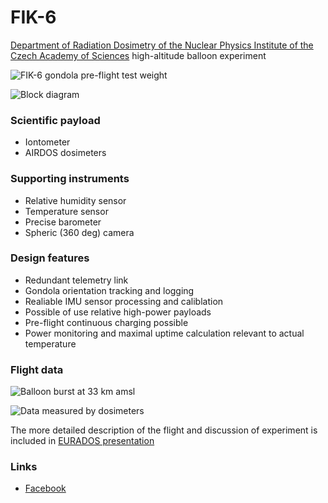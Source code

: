 # FIK-6
[Department of Radiation Dosimetry of the Nuclear Physics Institute of the Czech Academy of Sciences](http://www.ujf.cas.cz/en/departments/department-of-radiation-dosimetry/contact/) high-altitude balloon experiment

![FIK-6 gondola pre-flight test weight](doc/img/FIK-6_gondola_weight.jpg)


![Block diagram](doc/img/block_schematics.png)


### Scientific payload

  * Iontometer
  * AIRDOS dosimeters


### Supporting instruments

  * Relative humidity sensor
  * Temperature sensor
  * Precise barometer
  * Spheric (360 deg) camera

### Design features

  * Redundant telemetry link
  * Gondola orientation tracking and logging
  * Realiable IMU sensor processing and caliblation
  * Possible of use relative high-power payloads
  * Pre-flight continuous charging possible
  * Power monitoring and maximal uptime calculation relevant to actual temperature

### Flight data


![Balloon burst at 33 km amsl](doc/img/balloon_burst.JPG)

![Data measured by dosimeters](doc/img/dosimeters_data.png)


 The more detailed description of the flight and discussion of experiment is included in [EURADOS presentation](doc/FIK-6_EURADOS_presentation.pdf)

### Links

  * [Facebook](https://www.facebook.com/balonfik/)
